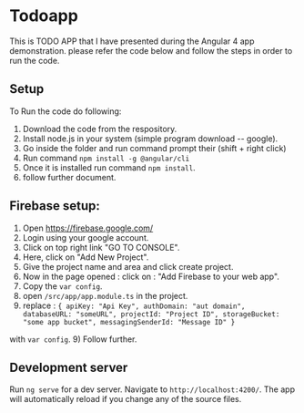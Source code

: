 # Todoapp

This is TODO APP that I have presented during the Angular 4 app demonstration. please refer the code below and follow the steps in order to run the code. 

## Setup 

To Run the code do following: 

1) Download the code from the respository. 
2) Install node.js in your system (simple program download -- google).
3) Go inside the folder and run command prompt their (shift + right click) 
4) Run command `npm install -g @angular/cli `
5) Once it is installed run command `npm install`.
6) follow further document. 

## Firebase setup: 

1) Open https://firebase.google.com/ 
2) Login using your google account.
2) Click on top right link "GO TO CONSOLE".
3) Here, click on "Add New Project".
4) Give the project name and area and click create project.
5) Now in the page opened : click on : "Add Firebase to your web app".
6) Copy the `var config`.
7) open `/src/app/app.module.ts` in the project.
8) replace : 
`{
  apiKey: "Api Key",
  authDomain: "aut domain",
  databaseURL: "someURL",
  projectId: "Project ID",
  storageBucket: "some app bucket",
  messagingSenderId: "Message ID"
}`

with `var config`.
9) Follow further.


## Development server

Run `ng serve` for a dev server. Navigate to `http://localhost:4200/`. The app will automatically reload if you change any of the source files.
